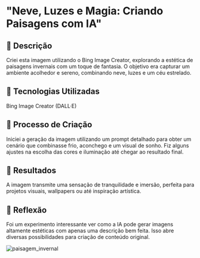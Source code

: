 # "Neve, Luzes e Magia: Criando Paisagens com IA"

## 📒 Descrição
Criei esta imagem utilizando o Bing Image Creator, explorando a estética de paisagens invernais com um toque de fantasia. O objetivo era capturar um ambiente acolhedor e sereno, combinando neve, luzes e um céu estrelado.

## 🤖 Tecnologias Utilizadas
Bing Image Creator (DALL·E)

## 🧐 Processo de Criação
Iniciei a geração da imagem utilizando um prompt detalhado para obter um cenário que combinasse frio, aconchego e um visual de sonho. Fiz alguns ajustes na escolha das cores e iluminação até chegar ao resultado final.

## 🚀 Resultados
A imagem transmite uma sensação de tranquilidade e imersão, perfeita para projetos visuais, wallpapers ou até inspiração artística.

## 💭 Reflexão
Foi um experimento interessante ver como a IA pode gerar imagens altamente estéticas com apenas uma descrição bem feita. Isso abre diversas possibilidades para criação de conteúdo original.

![paisagem_invernal](https://github.com/user-attachments/assets/20b8c8c2-247d-4445-944e-0c5d5fa1a2c8)
